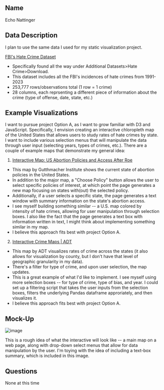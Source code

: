## Name
Echo Nattinger

## Data Description
I plan to use the same data I used for my static visualization project.

[FBI's Hate Crime Dataset](https://cde.ucr.cjis.gov/LATEST/webapp/#/pages/downloads)
  - Specifically found all the way under Additional Datasets>Hate Crime>Download.
  - This dataset includes all the FBI's incidences of hate crimes from 1991-2023
   - 253,777 rows/observations total (1 row = 1 crime)
   - 28 columns, each reprsenting a different piece of information about the crime (type of offense, date, state, etc.)
     
## Example Visualizations
I want to pursue project Option A, as I want to grow familiar with D3 and JavaScript. Specifically, I envision creating an interactive chloropleth map of the United States that allows users to study rates of hate crimes by state. I want to include various selection menus that will manipulate the data through user input (selecting years, types of crimes, etc.). There are a couple of example maps that demonstrate my general idea:

1) [Interactive Map: US Abortion Policies and Access After Roe](https://states.guttmacher.org/policies/)
  - This map by Gutthmacher Institute shows the current state of abortion policies in the United States.
  - In addition to the major map, a "Choose Policy" button allows the user to select specific policies of interest, at which point the page generates a new map focusing on states with(out) the selected policy.
  - Additionally, if a user selects a specific state, the page generates a text window with summary information on the state's abortion access.
  - I see myself building something similar -- a U.S. map colored by intensity of hate crimes, allowing for user manipulation through selection boxes. I also like the fact that the page generates a text box with information written in text, I might think about implementing something similar in my map.
  - I believe this approach fits best with project Option A.
2) [Interactive Crime Maps | ADT](https://www.adt.com/crime)
  - This map by ADT visualizes rates of crime across the states (it also allows for visualization by county, but I don't have that level of geographic granularity in my data).
  - There's a filter for type of crime, and upon user selection, the map updates.
  - This is a great example of what I'd like to implement. I see myself using more selection boxes -- for type of crime, type of bias, and year. I could set up a filtering script that takes the user inputs from the selection boxes, filters the underlying Pandas dataframe approriately, and then visualizes it.
  - I believe this approach fits best with project Option A.
    
## Mock-Up
![image](https://github.com/user-attachments/assets/0f57ff19-cdea-4109-b626-1541ea1be629)

This is a rough idea of what the interactive will look like -- a main map on a web page, along with drop-down select menus that allow for data manipulation by the user. I'm toying with the idea of including a text-box summary, which is included in this image.

## Questions
None at this time
